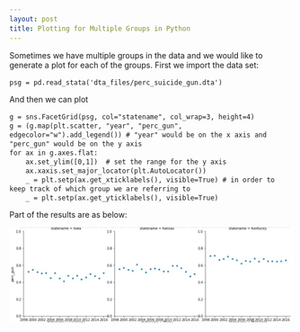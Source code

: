 ```yaml
---
layout: post
title: Plotting for Multiple Groups in Python
---
```

Sometimes we have multiple groups in the data and we would like to generate a plot for each of the groups. First we import the data set:
```
psg = pd.read_stata('dta_files/perc_suicide_gun.dta')
```
And then we can plot
```
g = sns.FacetGrid(psg, col="statename", col_wrap=3, height=4)
g = (g.map(plt.scatter, "year", "perc_gun", edgecolor="w").add_legend()) # "year" would be on the x axis and "perc_gun" would be on the y axis
for ax in g.axes.flat:
    ax.set_ylim([0,1])  # set the range for the y axis
    ax.xaxis.set_major_locator(plt.AutoLocator())
    _ = plt.setp(ax.get_xticklabels(), visible=True) # in order to keep track of which group we are referring to
    _ = plt.setp(ax.get_yticklabels(), visible=True)
```
Part of the results are as below:

![Plotting](/images/plotting.jpg "Plotting by the Group")

